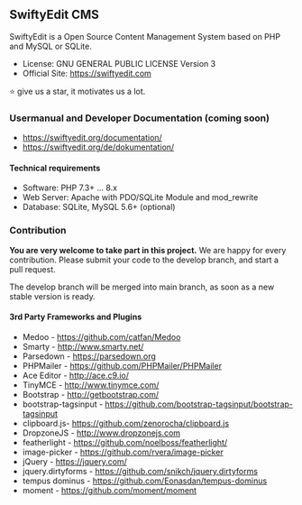 ## SwiftyEdit CMS

SwiftyEdit is a Open Source Content Management System based on PHP and MySQL or SQLite.

* License: GNU GENERAL PUBLIC LICENSE Version 3
* Official Site: https://swiftyedit.com

:star: give us a star, it motivates us a lot.

### Usermanual and Developer Documentation (coming soon)
* https://swiftyedit.org/documentation/
* https://swiftyedit.org/de/dokumentation/

#### Technical requirements

+ Software: PHP 7.3+ ... 8.x
+ Web Server: Apache with PDO/SQLite Module and mod_rewrite
+ Database: SQLite, MySQL 5.6+ (optional)

### Contribution

__You are very welcome to take part in this project.__ We are happy for every contribution. Please submit your code to the develop branch, and start a pull request.

The develop branch will be merged into main branch, as soon as a new stable version is ready.

#### 3rd Party Frameworks and Plugins

+ Medoo - https://github.com/catfan/Medoo
+ Smarty - http://www.smarty.net/
+ Parsedown - https://parsedown.org
+ PHPMailer - https://github.com/PHPMailer/PHPMailer
+ Ace Editor - http://ace.c9.io/
+ TinyMCE - http://www.tinymce.com/
+ Bootstrap - http://getbootstrap.com/
+ bootstrap-tagsinput - https://github.com/bootstrap-tagsinput/bootstrap-tagsinput
+ clipboard.js- https://github.com/zenorocha/clipboard.js
+ DropzoneJS - http://www.dropzonejs.com
+ featherlight - https://github.com/noelboss/featherlight/
+ image-picker - https://github.com/rvera/image-picker
+ jQuery - https://jquery.com/
+ jquery.dirtyforms - https://github.com/snikch/jquery.dirtyforms
+ tempus dominus - https://github.com/Eonasdan/tempus-dominus
+ moment - https://github.com/moment/moment
